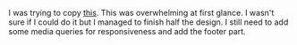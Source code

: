 I was trying to copy [this](https://www.csszengarden.com/221/). This was overwhelming at first glance. I wasn't sure if I could do it but I managed to finish half the design. I still need to add some media queries for responsiveness and add the footer part.
